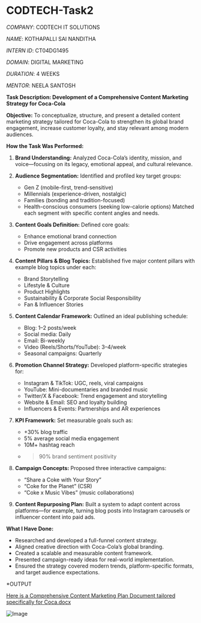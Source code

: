 # CODTECH-Task2

*COMPANY*: CODTECH IT SOLUTIONS

*NAME*: KOTHAPALLI SAI NANDITHA

*INTERN ID*: CT04DG1495

*DOMAIN*: DIGITAL MARKETING

*DURATION*: 4 WEEKS

*MENTOR*: NEELA SANTOSH

 **Task Description: Development of a Comprehensive Content Marketing Strategy for Coca-Cola**

**Objective:**
To conceptualize, structure, and present a detailed content marketing strategy tailored for Coca-Cola to strengthen its global brand engagement, increase customer loyalty, and stay relevant among modern audiences.

**How the Task Was Performed:**

1. **Brand Understanding:**
   Analyzed Coca-Cola’s identity, mission, and voice—focusing on its legacy, emotional appeal, and cultural relevance.

2. **Audience Segmentation:**
   Identified and profiled key target groups:

   * Gen Z (mobile-first, trend-sensitive)
   * Millennials (experience-driven, nostalgic)
   * Families (bonding and tradition-focused)
   * Health-conscious consumers (seeking low-calorie options)
     Matched each segment with specific content angles and needs.

3. **Content Goals Definition:**
   Defined core goals:

   * Enhance emotional brand connection
   * Drive engagement across platforms
   * Promote new products and CSR activities

4. **Content Pillars & Blog Topics:**
   Established five major content pillars with example blog topics under each:

   * Brand Storytelling
   * Lifestyle & Culture
   * Product Highlights
   * Sustainability & Corporate Social Responsibility
   * Fan & Influencer Stories

5. **Content Calendar Framework:**
   Outlined an ideal publishing schedule:

   * Blog: 1–2 posts/week
   * Social media: Daily
   * Email: Bi-weekly
   * Video (Reels/Shorts/YouTube): 3–4/week
   * Seasonal campaigns: Quarterly

6. **Promotion Channel Strategy:**
   Developed platform-specific strategies for:

   * Instagram & TikTok: UGC, reels, viral campaigns
   * YouTube: Mini-documentaries and branded music
   * Twitter/X & Facebook: Trend engagement and storytelling
   * Website & Email: SEO and loyalty building
   * Influencers & Events: Partnerships and AR experiences

7. **KPI Framework:**
   Set measurable goals such as:

   * +30% blog traffic
   * 5% average social media engagement
   * 10M+ hashtag reach
   * > 90% brand sentiment positivity

8. **Campaign Concepts:**
   Proposed three interactive campaigns:

   * “Share a Coke with Your Story”
   * “Coke for the Planet” (CSR)
   * “Coke x Music Vibes” (music collaborations)

9. **Content Repurposing Plan:**
   Built a system to adapt content across platforms—for example, turning blog posts into Instagram carousels or influencer content into paid ads.

 **What I Have Done:**

* Researched and developed a full-funnel content strategy.
* Aligned creative direction with Coca-Cola’s global branding.
* Created a scalable and measurable content framework.
* Presented campaign-ready ideas for real-world implementation.
* Ensured the strategy covered modern trends, platform-specific formats, and target audience expectations.

*OUTPUT

[Here is a Comprehensive Content Marketing Plan Document tailored specifically for Coca.docx](https://github.com/user-attachments/files/20861524/Here.is.a.Comprehensive.Content.Marketing.Plan.Document.tailored.specifically.for.Coca.docx)

![Image](https://github.com/user-attachments/assets/29896745-26a3-4054-9b33-0472c260f4de)
